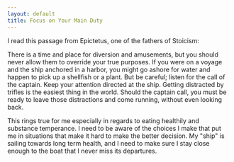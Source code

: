 ```yaml
---
layout: default
title: Focus on Your Main Duty
---
```

I read this passage from Epictetus, one of the fathers of Stoicism:

There is a time and place for diversion and amusements, but you should never allow them to override your true purposes. If you were on a voyage and the ship anchored in a harbor, you might go ashore for water and happen to pick up a shellfish or a plant. But be careful; listen for the call of the captain. Keep your attention directed at the ship. Getting distracted by trifles is the easiest thing in the world. Should the captain call, you must be ready to leave those distractions and come running, without even looking back.

This rings true for me especially in regards to eating healthily and substance temperance. I need to be aware of the choices I make that put me in situations that make it hard to make the better decision. My "ship" is sailing towards long term health, and I need to make sure I stay close enough to the boat that I never miss its departures.
